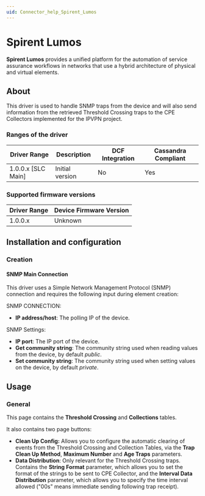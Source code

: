 ```yaml
---
uid: Connector_help_Spirent_Lumos
---
```


# Spirent Lumos

**Spirent Lumos** provides a unified platform for the automation of service assurance workflows in networks that use a hybrid architecture of physical and virtual elements.

## About

This driver is used to handle SNMP traps from the device and will also send information from the retrieved Threshold Crossing traps to the CPE Collectors implemented for the IPVPN project.

### Ranges of the driver

| **Driver Range**     | **Description** | **DCF Integration** | **Cassandra Compliant** |
|----------------------|-----------------|---------------------|-------------------------|
| 1.0.0.x \[SLC Main\] | Initial version | No                  | Yes                     |

### Supported firmware versions

| **Driver Range** | **Device Firmware Version** |
|------------------|-----------------------------|
| 1.0.0.x          | Unknown                     |

## Installation and configuration

### Creation

#### SNMP Main Connection

This driver uses a Simple Network Management Protocol (SNMP) connection and requires the following input during element creation:

SNMP CONNECTION:

- **IP address/host**: The polling IP of the device.

SNMP Settings:

- **IP port**: The IP port of the device.
- **Get community string**: The community string used when reading values from the device, by default *public*.
- **Set community string**: The community string used when setting values on the device, by default *private*.

## Usage

### General

This page contains the **Threshold Crossing** and **Collections** tables.

It also contains two page buttons:

- **Clean Up Config:** Allows you to configure the automatic clearing of events from the Threshold Crossing and Collection Tables, via the **Trap Clean Up Method**, **Maximum Number** and **Age Traps** parameters.
- **Data Distribution**: Only relevant for the Threshold Crossing traps. Contains the **String** **Format** parameter, which allows you to set the format of the strings to be sent to CPE Collector, and the **Interval Data Distribution** parameter, which allows you to specify the time interval allowed ("00s" means immediate sending following trap receipt).
